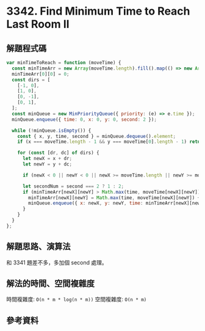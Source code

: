 # 3342. Find Minimum Time to Reach Last Room II

## 解題程式碼

```javascript
var minTimeToReach = function (moveTime) {
  const minTimeArr = new Array(moveTime.length).fill().map(() => new Array(moveTime[0].length).fill(Number.MAX_VALUE));
  minTimeArr[0][0] = 0;
  const dirs = [
    [-1, 0],
    [1, 0],
    [0, -1],
    [0, 1],
  ];
  const minQueue = new MinPriorityQueue({ priority: (e) => e.time });
  minQueue.enqueue({ time: 0, x: 0, y: 0, second: 2 });

  while (!minQueue.isEmpty()) {
    const { x, y, time, second } = minQueue.dequeue().element;
    if (x === moveTime.length - 1 && y === moveTime[0].length - 1) return time;

    for (const [dr, dc] of dirs) {
      let newX = x + dr;
      let newY = y + dc;

      if (newX < 0 || newY < 0 || newX >= moveTime.length || newY >= moveTime[0].length) continue;

      let secondNum = second === 2 ? 1 : 2;
      if (minTimeArr[newX][newY] > Math.max(time, moveTime[newX][newY]) + secondNum) {
        minTimeArr[newX][newY] = Math.max(time, moveTime[newX][newY]) + secondNum;
        minQueue.enqueue({ x: newX, y: newY, time: minTimeArr[newX][newY], second: secondNum });
      }
    }
  }
};
```

## 解題思路、演算法

和 3341 題差不多，多加個 second 處理。

## 解法的時間、空間複雜度

時間複雜度: `O(n * m * log(n * m))`
空間複雜度: `O(n * m)`

## 參考資料
